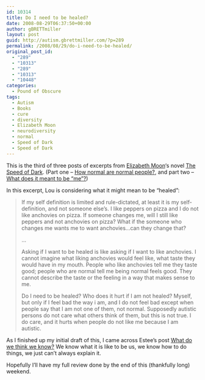 ```yaml
---
id: 10314
title: Do I need to be healed?
date: 2008-08-29T06:37:50+00:00
author: gBRETTmiller
layout: post
guid: http://autism.gbrettmiller.com/?p=289
permalink: /2008/08/29/do-i-need-to-be-healed/
original_post_id:
  - "289"
  - "10313"
  - "289"
  - "10313"
  - "10448"
categories:
  - Pound of Obscure
tags:
  - Autism
  - Books
  - cure
  - diversity
  - Elizabeth Moon
  - neurodiversity
  - normal
  - Speed of Dark
  - Speed of Dark
---
```

This is the third of three posts of excerpts from [Elizabeth Moon](http://www.elizabethmoon.com/)&#8216;s novel [The Speed of Dark](http://www.speedofdark-thebook.com/). (Part one &#8211; [How normal are normal people?](http://autism.gbrettmiller.com/2008/08/how-normal-are-normal-peoplehow-normal-are-normal-people), and part two &#8211; [What does it meant to be &#8220;me&#8221;?](http://autism.gbrettmiller.com/2008/08/what-does-it-mean-to-be-me))

In this excerpt, Lou is considering what it might mean to be &#8220;healed&#8221;:

> If my self definition is limited and rule-dictated, at least it is my self-definition, and not someone else&#8217;s. I like peppers on pizza and I do not like anchovies on pizza. If someone changes me, will I still like peppers and not anchovies on pizza? What if the someone who changes me wants me to want anchovies&#8230;can they change that?
> 
> &#8230;
> 
> Asking if I want to be healed is like asking if I want to like anchovies. I cannot imagine what liking anchovies would feel like, what taste they would have in my mouth. People who like anchovies tell me they taste good; people who are normal tell me being normal feels good. They cannot describe the taste or the feeling in a way that makes sense to me.
> 
> Do I need to be healed? Who does it hurt if I am not healed? Myself, but only if I feel bad the way i am, and I do not feel bad except when people say that I am not one of them, not normal. Supposedly autistic persons do not care what others think of them, but this is not true. I do care, and it hurts when people do not like me because I am autistic.

As I finished up my initial draft of this, I came across Estee&#8217;s post [What do we think we know?](http://joyofautism.blogspot.com/2008/08/what-do-we-think-we-know.html) We know what it is like to be us, we know how to do things, we just can&#8217;t always explain it.

Hopefully I&#8217;ll have my full review done by the end of this (thankfully long) weekend.